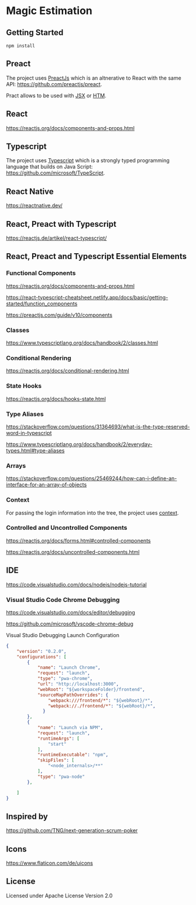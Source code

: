 # Magic Estimation

## Getting Started

`npm install`

## Preact

The project uses [PreactJs](https://preactjs.com/) which is an altnerative to React with the same API: https://github.com/preactjs/preact.

Pract allows to be used with [JSX](https://facebook.github.io/jsx/) or [HTM](https://github.com/developit/htm).

## React

https://reactjs.org/docs/components-and-props.html

## Typescript

The project uses [Typescript](https://www.typescriptlang.org/) which is a strongly typed programming language that builds on Java Script: https://github.com/microsoft/TypeScript.

## React Native

https://reactnative.dev/

## React, Preact with Typescript

https://reactjs.de/artikel/react-typescript/

## React, Preact and Typescript Essential Elements 

### Functional Components

https://reactjs.org/docs/components-and-props.html

https://react-typescript-cheatsheet.netlify.app/docs/basic/getting-started/function_components

https://preactjs.com/guide/v10/components

### Classes

https://www.typescriptlang.org/docs/handbook/2/classes.html

### Conditional Rendering

https://reactjs.org/docs/conditional-rendering.html

### State Hooks

https://reactjs.org/docs/hooks-state.html

### Type Aliases

https://stackoverflow.com/questions/31364693/what-is-the-type-reserved-word-in-typescript

https://www.typescriptlang.org/docs/handbook/2/everyday-types.html#type-aliases

### Arrays

https://stackoverflow.com/questions/25469244/how-can-i-define-an-interface-for-an-array-of-objects

### Context

For passing the login information into the tree, the project uses [context](https://preactjs.com/guide/v10/context).

### Controlled and Uncontrolled Components

https://reactjs.org/docs/forms.html#controlled-components

https://reactjs.org/docs/uncontrolled-components.html

## IDE

https://code.visualstudio.com/docs/nodejs/nodejs-tutorial

### Visual Studio Code Chrome Debugging

https://code.visualstudio.com/docs/editor/debugging

https://github.com/microsoft/vscode-chrome-debug

Visual Studio Debugging Launch Configuration

```json
{
    "version": "0.2.0",
    "configurations": [
        {
            "name": "Launch Chrome",
            "request": "launch",
            "type": "pwa-chrome",
            "url": "http://localhost:3000",
            "webRoot": "${workspaceFolder}/frontend",
            "sourceMapPathOverrides": {
                "webpack:///frontend/*": "${webRoot}/*",
                "webpack://./frontend/*": "${webRoot}/*",
              }
        },
        {
            "name": "Launch via NPM",
            "request": "launch",
            "runtimeArgs": [
                "start"
            ],
            "runtimeExecutable": "npm",
            "skipFiles": [
                "<node_internals>/**"
            ],
            "type": "pwa-node"
        },

    ]
}
```

## Inspired by

https://github.com/TNG/next-generation-scrum-poker

## Icons

https://www.flaticon.com/de/uicons

## License

Licensed under Apache License Version 2.0